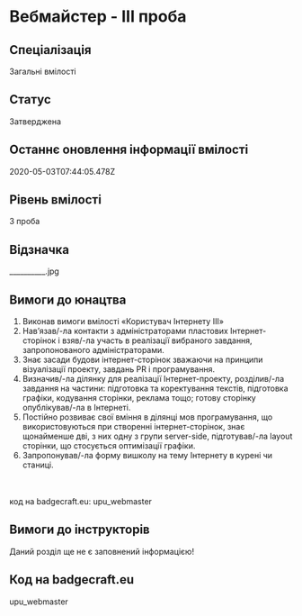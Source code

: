 # Вебмайстер - ІІІ проба

## Спеціалізація

Загальні вмілості

## Статус

Затверджена

## Останнє оновлення інформації вмілості

2020-05-03T07:44:05.478Z

## Рівень вмілості

3 проба

## Відзначка

__________.jpg

## Вимоги до юнацтва

<ol>
 <li>Виконав вимоги вмілості «Користувач
     Інтернету ІІІ» </li>
 <li>Нав’язав/-ла контакти з адміністраторами пластових Інтернет-сторінок і
     взяв/-ла участь в реалізації вибраного завдання, запропонованого адміністраторами.
     </li>
 <li>Знає засади будови інтернет-сторінок зважаючи
     на принципи візуалізації проекту, завдань PR i
     програмування. </li>
 <li>Визначив/-ла ділянку для реалізації
     Інтернет-проекту, розділив/-ла завдання на частини: підготовка та
     коректування текстів, підготовка графіки, кодування сторінки, реклама тощо;
     готову сторінку опублікував/-ла в Інтернеті. </li>
 <li>Постійно розвиває свої вміння в ділянці мов
     програмування, що використовуються при створенні інтернет-сторінок, знає
     щонайменше дві, з них одну з групи server-side,
     підготував/-ла layout сторінки,
     що стосується оптимізації графіки.</li>
 <li>Запропонував/-ла форму вишколу на тему Інтернету в курені
     чи станиці.</li>
</ol><br><br>код на badgecraft.eu: upu_webmaster<br>

## Вимоги до інструкторів

Даний розділ ще не є заповнений інформацією!

## Код на badgecraft.eu

upu_webmaster